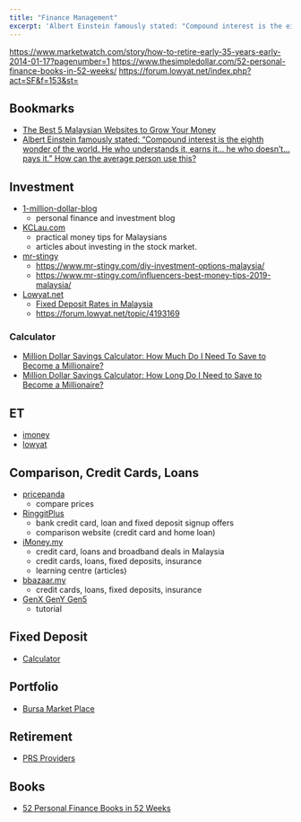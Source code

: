 ```yaml
---
title: "Finance Management"
excerpt: 'Albert Einstein famously stated: "Compound interest is the eighth wonder of the world. He who understands it, earns it... he who doesn’t... pays it."'
---
```


<https://www.marketwatch.com/story/how-to-retire-early-35-years-early-2014-01-17?pagenumber=1>
<https://www.thesimpledollar.com/52-personal-finance-books-in-52-weeks/>
<https://forum.lowyat.net/index.php?act=SF&f=153&st=>

## Bookmarks
- [The Best 5 Malaysian Websites to Grow Your Money](https://www.mr-stingy.com/best-5-malaysian-sites-grow-your-money/)
- [Albert Einstein famously stated: “Compound interest is the eighth wonder of the world. He who understands it, earns it... he who doesn’t... pays it.” How can the average person use this?](https://www.quora.com/Albert-Einstein-famously-stated-%E2%80%9CCompound-interest-is-the-eighth-wonder-of-the-world-He-who-understands-it-earns-it-he-who-doesn%E2%80%99t-pays-it-%E2%80%9D-How-can-the-average-person-use-this)



## Investment
- [1-million-dollar-blog](https://1-million-dollar-blog.com/)
    - personal finance and investment blog
- [KCLau.com](https://kclau.com/)
    - practical money tips for Malaysians
    - articles about investing in the stock market.
- [mr-stingy](https://www.mr-stingy.com/)
    - <https://www.mr-stingy.com/diy-investment-options-malaysia/>
    - <https://www.mr-stingy.com/influencers-best-money-tips-2019-malaysia/>
- [Lowyat.net](https://forum.lowyat.net/FinanceBusinessandInvestmentHouse)
    - [Fixed Deposit Rates in Malaysia](https://forum.lowyat.net/index.php?showtopic=4154481&st=)
    - <https://forum.lowyat.net/topic/4193169>

### Calculator
- [Million Dollar Savings Calculator: How Much Do I Need To Save to Become a Millionaire?](https://investinganswers.com/calculators/saving/million-dollar-savings-calculator-how-much-do-i-need-save-become-millionaire-3677)
- [Million Dollar Savings Calculator: How Long Do I Need to Save to Become a Millionaire?](https://investinganswers.com/calculators/saving/million-dollar-savings-calculator-how-long-do-i-need-save-become-millionaire-3678)



## ET
- [imoney](https://www.imoney.my/articles/understanding-exchange-traded-funds)
- [lowyat](https://forum.lowyat.net/topic/4500606/all)



## Comparison, Credit Cards, Loans
- [pricepanda](https://www.pricepanda.com.my/)
    - compare prices
- [RinggitPlus](https://ringgitplus.com/en/)
    - bank credit card, loan and fixed deposit signup offers
    - comparison website (credit card and home loan)
- [iMoney.my](https://www.imoney.my/)
    - credit card, loans and broadband deals in Malaysia
    - credit cards, loans, fixed deposits, insurance
    - learning centre (articles)
- [bbazaar.my](https://www.bbazaar.my/fixed-deposit.html)
    - credit cards, loans, fixed deposits, insurance
- [GenX GenY Gen5](https://genxgenygenz.com/fixed-deposit/)
    - tutorial



## Fixed Deposit
- [Calculator](https://www.calculator.com.my/fd-savings)


## Portfolio
- [Bursa Market Place](bursamarketplace.com)



## Retirement
- [PRS Providers](https://www.ppa.my/prs-providers/)



## Books
- [52 Personal Finance Books in 52 Weeks](https://www.thesimpledollar.com/52-personal-finance-books-in-52-weeks/)
